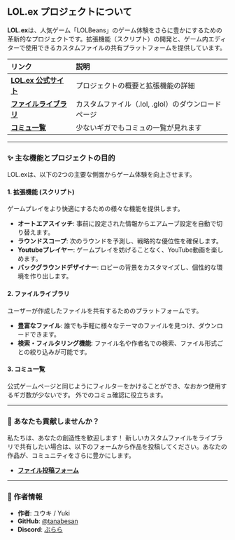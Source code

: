 ## LOL.ex プロジェクトについて

**LOL.ex**は、人気ゲーム「LOLBeans」のゲーム体験をさらに豊かにするための革新的なプロジェクトです。拡張機能（スクリプト）の開発と、ゲーム内エディターで使用できるカスタムファイルの共有プラットフォームを提供しています。

| リンク | 説明 |
| :--- | :--- |
| **[LOL.ex 公式サイト](https://tanabesan.github.io/lolbeans/)** | プロジェクトの概要と拡張機能の詳細 |
| **[ファイルライブラリ](https://tanabesan.github.io/lolbeans/file.html)** | カスタムファイル（.lol, .glol）のダウンロードページ |
| **[コミュ一覧](https://tanabesan.github.io/lolbeans/community.html)** | 少ないギガでもコミュの一覧が見れます |

-----

### ✨ 主な機能とプロジェクトの目的

LOL.exは、以下の2つの主要な側面からゲーム体験を向上させます。

#### 1\. 拡張機能 (スクリプト)

ゲームプレイをより快適にするための様々な機能を提供します。

  * **オートエアスイッチ**: 事前に設定された情報からエアムーブ設定を自動で切り替えます。
  * **ラウンドスコープ**: 次のラウンドを予測し、戦略的な優位性を確保します。
  * **Youtubeプレイヤー**: ゲームプレイを妨げることなく、YouTube動画を楽しめます。
  * **バックグラウンドデザイナー**: ロビーの背景をカスタマイズし、個性的な環境を作り出します。

#### 2\. ファイルライブラリ

ユーザーが作成したファイルを共有するためのプラットフォームです。

  * **豊富なファイル**: 誰でも手軽に様々なテーマのファイルを見つけ、ダウンロードできます。
  * **検索・フィルタリング機能**: ファイル名や作者名での検索、ファイル形式ごとの絞り込みが可能です。


#### 3\. コミュ一覧

公式ゲームページと同じようにフィルターをかけることができ、なおかつ使用するギガ数が少ないです。
外でのコミュ確認に役立ちます。

-----

### 🤝 あなたも貢献しませんか？

私たちは、あなたの創造性を歓迎します！
新しいカスタムファイルをライブラリで共有したい場合は、以下のフォームから作品を投稿してください。あなたの作品が、コミュニティをさらに豊かにします。

  * **[ファイル投稿フォーム](https://forms.gle/X6BjbSoRypFWApZN7)**

-----

### 👤 作者情報

  * **作者**: ユウキ / Yuki
  * **GitHub**: [@tanabesan](https://github.com/tanabesan)
  * **Discord**: [ぶらら](https://discord.gg/XAU2fZZSGf)
